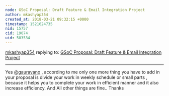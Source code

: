 ```yaml
---
node: GSoC Proposal: Draft Feature & Email Integration Project
author: mkashyap354
created_at: 2018-03-21 09:32:15 +0000
timestamp: 1521624735
nid: 15757
cid: 19074
uid: 503534
---
```




[mkashyap354](../profile/mkashyap354) replying to: [GSoC Proposal: Draft Feature & Email Integration Project](../notes/gauravano/02-18-2018/gsoc-proposal-email-integration-project)

----
Yes [@gauravano](/profile/gauravano) , according to me only one more thing you have to add in your proposal is  divide your work in weekly schedule or small parts , because it helps you to complete your work in efficient manner and it also increase efficiency.
And All other things are fine..
Thanks